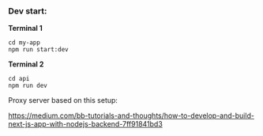 ### Dev start: 

**Terminal 1**
```
cd my-app
npm run start:dev
```

**Terminal 2**
```
cd api
npm run dev
```

Proxy server based on this setup:

https://medium.com/bb-tutorials-and-thoughts/how-to-develop-and-build-next-js-app-with-nodejs-backend-7ff91841bd3